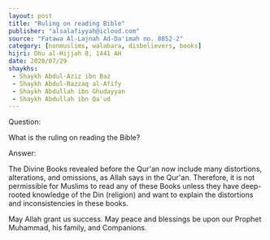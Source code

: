 ```yaml
---
layout: post
title: "Ruling on reading Bible"
publisher: "alsalafiyyah@icloud.com"
source: "Fatawa Al-Lajnah Ad-Da'imah no. 8852-2"
category: [nonmuslims, walabara, disbelievers, books]
hijri: Dhu al-Hijjah 8, 1441 AH
date: 2020/07/29
shaykhs: 
 - Shaykh Abdul-Aziz ibn Baz
 - Shaykh Abdul-Razzaq al-Afify
 - Shaykh Abdullah ibn Ghudayyan
 - Shaykh Abdullah ibn Qa'ud
---
```


Question: 

What is the ruling on reading the Bible?

Answer:

The Divine Books revealed before the Qur'an now include many distortions, alterations, and omissions, as Allah says in the Qur'an. Therefore, it is not permissible for Muslims to read any of these Books unless they have deep-rooted knowledge of the Din (religion) and want to explain the distortions and inconsistencies in these books.

May Allah grant us success. May peace and blessings be upon our Prophet Muhammad, his family, and Companions.

